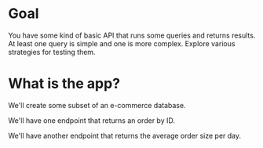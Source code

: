 # Goal

You have some kind of basic API that runs some queries and returns results. At least one query is simple and one is more complex. Explore various strategies for testing them.

# What is the app?

We'll create some subset of an e-commerce database.

We'll have one endpoint that returns an order by ID.

We'll have another endpoint that returns the average order size per day.